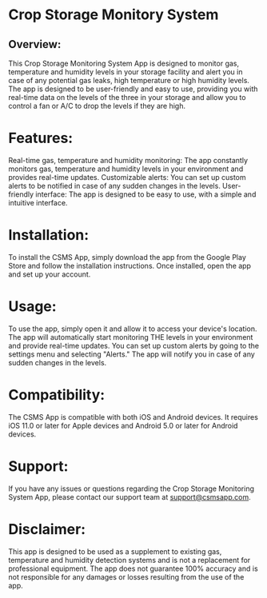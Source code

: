 # Crop Storage Monitory System

## Overview:
This Crop Storage Monitoring System App is designed to monitor gas, temperature and humidity levels in your storage facility and alert you in case of any potential gas leaks, high temperature or high humidity levels. The app is designed to be user-friendly and easy to use, providing you with real-time data on the levels of the three in your storage and allow you to control a fan or A/C to drop the levels if they are high.

# Features:

Real-time gas, temperature and humidity monitoring: The app constantly monitors gas, temperature and humidity levels in your environment and provides real-time updates.
Customizable alerts: You can set up custom alerts to be notified in case of any sudden changes in the levels.
User-friendly interface: The app is designed to be easy to use, with a simple and intuitive interface.

# Installation:
To install the CSMS App, simply download the app from the Google Play Store and follow the installation instructions. Once installed, open the app and set up your account.

# Usage:
To use the app, simply open it and allow it to access your device's location. The app will automatically start monitoring THE levels in your environment and provide real-time updates. You can set up custom alerts by going to the settings menu and selecting "Alerts." The app will notify you in case of any sudden changes in the levels.

# Compatibility:
The CSMS App is compatible with both iOS and Android devices. It requires iOS 11.0 or later for Apple devices and Android 5.0 or later for Android devices.

# Support:
If you have any issues or questions regarding the Crop Storage Monitoring System App, please contact our support team at support@csmsapp.com.

# Disclaimer:
This app is designed to be used as a supplement to existing gas, temperature and humidity detection systems and is not a replacement for professional equipment. The app does not guarantee 100% accuracy and is not responsible for any damages or losses resulting from the use of the app.
